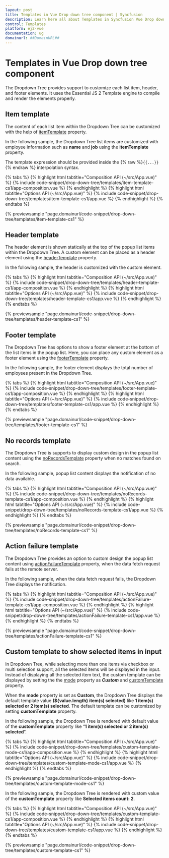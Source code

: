 ```yaml
---
layout: post
title: Templates in Vue Drop down tree component | Syncfusion
description: Learn here all about Templates in Syncfusion Vue Drop down tree component of Syncfusion Essential JS 2 and more.
control: Templates 
platform: ej2-vue
documentation: ug
domainurl: ##DomainURL##
---
```


# Templates in Vue Drop down tree component

The Dropdown Tree provides support to customize each list item, header, and footer elements. It uses the Essential JS 2 Template engine to compile and render the elements properly.

## Item template

The content of each list item within the Dropdown Tree can be customized with the help of [itemTemplate](https://ej2.syncfusion.com/vue/documentation/api/drop-down-tree#itemtemplate) property.

In the following sample, the Dropdown Tree list items are customized with employee information such as **name** and **job** using the **itemTemplate** property.

The template expression should be provided inside the {% raw %}`{{...}}`{% endraw %} interpolation syntax.

{% tabs %}
{% highlight html tabtitle="Composition API (~/src/App.vue)" %}
{% include code-snippet/drop-down-tree/templates/item-template-cs1/app-composition.vue %}
{% endhighlight %}
{% highlight html tabtitle="Options API (~/src/App.vue)" %}
{% include code-snippet/drop-down-tree/templates/item-template-cs1/app.vue %}
{% endhighlight %}
{% endtabs %}
        
{% previewsample "page.domainurl/code-snippet/drop-down-tree/templates/item-template-cs1" %}

## Header template

The header element is shown statically at the top of the popup list items within the Dropdown Tree. A custom element can be placed as a header element using the [headerTemplate](https://ej2.syncfusion.com/vue/documentation/api/drop-down-tree/#headertemplate) property.

In the following sample, the header is customized with the custom element.

{% tabs %}
{% highlight html tabtitle="Composition API (~/src/App.vue)" %}
{% include code-snippet/drop-down-tree/templates/header-template-cs1/app-composition.vue %}
{% endhighlight %}
{% highlight html tabtitle="Options API (~/src/App.vue)" %}
{% include code-snippet/drop-down-tree/templates/header-template-cs1/app.vue %}
{% endhighlight %}
{% endtabs %}
        
{% previewsample "page.domainurl/code-snippet/drop-down-tree/templates/header-template-cs1" %}

## Footer template

The Dropdown Tree has options to show a footer element at the bottom of the list items in the popup list. Here, you can place any custom element as a footer element using the [footerTemplate](https://ej2.syncfusion.com/vue/documentation/api/drop-down-tree/#footertemplate) property.

In the following sample, the footer element displays the total number of employees present in the Dropdown Tree.

{% tabs %}
{% highlight html tabtitle="Composition API (~/src/App.vue)" %}
{% include code-snippet/drop-down-tree/templates/footer-template-cs1/app-composition.vue %}
{% endhighlight %}
{% highlight html tabtitle="Options API (~/src/App.vue)" %}
{% include code-snippet/drop-down-tree/templates/footer-template-cs1/app.vue %}
{% endhighlight %}
{% endtabs %}
        
{% previewsample "page.domainurl/code-snippet/drop-down-tree/templates/footer-template-cs1" %}

## No records template

The Dropdown Tree is supports to display custom design in the popup list content using the [noRecordsTemplate](https://ej2.syncfusion.com/vue/documentation/api/drop-down-tree/#norecordstemplate) property when no matches found on search.

In the following sample, popup list content displays the notification of no data available.

{% tabs %}
{% highlight html tabtitle="Composition API (~/src/App.vue)" %}
{% include code-snippet/drop-down-tree/templates/noRecords-template-cs1/app-composition.vue %}
{% endhighlight %}
{% highlight html tabtitle="Options API (~/src/App.vue)" %}
{% include code-snippet/drop-down-tree/templates/noRecords-template-cs1/app.vue %}
{% endhighlight %}
{% endtabs %}
        
{% previewsample "page.domainurl/code-snippet/drop-down-tree/templates/noRecords-template-cs1" %}

## Action failure template

The Dropdown Tree provides an option to custom design the popup list content using [actionFailureTemplate](https://ej2.syncfusion.com/vue/documentation/api/drop-down-tree/#actionfailuretemplate) property, when the data fetch request fails at the remote server.

In the following sample, when the data fetch request fails, the Dropdown Tree displays the notification.

{% tabs %}
{% highlight html tabtitle="Composition API (~/src/App.vue)" %}
{% include code-snippet/drop-down-tree/templates/actionFailure-template-cs1/app-composition.vue %}
{% endhighlight %}
{% highlight html tabtitle="Options API (~/src/App.vue)" %}
{% include code-snippet/drop-down-tree/templates/actionFailure-template-cs1/app.vue %}
{% endhighlight %}
{% endtabs %}
        
{% previewsample "page.domainurl/code-snippet/drop-down-tree/templates/actionFailure-template-cs1" %}

## Custom template to show selected items in input

In Dropdown Tree, while selecting more than one items via checkbox or multi selection support, all the selected items will be displayed in the input. Instead of displaying all the selected item text, the custom template can be displayed by setting the the [mode](https://ej2.syncfusion.com/vue/documentation/api/drop-down-tree/#mode) property as ***Custom*** and [customTemplate](https://ej2.syncfusion.com/vue/documentation/api/drop-down-tree/#customTemplate) property.

When the **mode** property is set as **Custom**, the Dropdown Tree displays the default template value **(${value.length} item(s) selected)** like **1 item(s) selected or 2 item(s) selected**. The default template can be customized by setting **customTemplate**  property.

In the following sample, the Dropdown Tree is rendered with default value of the **customTemplate** property like “**1 item(s) selected or 2 item(s) selected**”.

{% tabs %}
{% highlight html tabtitle="Composition API (~/src/App.vue)" %}
{% include code-snippet/drop-down-tree/templates/custom-template-mode-cs1/app-composition.vue %}
{% endhighlight %}
{% highlight html tabtitle="Options API (~/src/App.vue)" %}
{% include code-snippet/drop-down-tree/templates/custom-template-mode-cs1/app.vue %}
{% endhighlight %}
{% endtabs %}
        
{% previewsample "page.domainurl/code-snippet/drop-down-tree/templates/custom-template-mode-cs1" %}

In the following sample, the Dropdown Tree is rendered with custom value of the **customTemplate** property like **Selected items count: 2**.

{% tabs %}
{% highlight html tabtitle="Composition API (~/src/App.vue)" %}
{% include code-snippet/drop-down-tree/templates/custom-template-cs1/app-composition.vue %}
{% endhighlight %}
{% highlight html tabtitle="Options API (~/src/App.vue)" %}
{% include code-snippet/drop-down-tree/templates/custom-template-cs1/app.vue %}
{% endhighlight %}
{% endtabs %}
        
{% previewsample "page.domainurl/code-snippet/drop-down-tree/templates/custom-template-cs1" %}